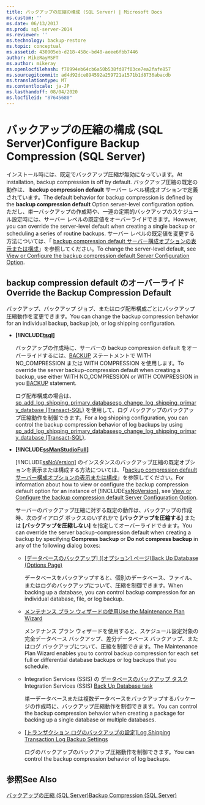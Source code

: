 ```yaml
---
title: バックアップの圧縮の構成 (SQL Server) | Microsoft Docs
ms.custom: ''
ms.date: 06/13/2017
ms.prod: sql-server-2014
ms.reviewer: ''
ms.technology: backup-restore
ms.topic: conceptual
ms.assetid: 430905eb-d218-458c-bd48-aeee6fbb7446
author: MikeRayMSFT
ms.author: mikeray
ms.openlocfilehash: f70994eb64cb6a50b538fd87f03ce7ea2fafe857
ms.sourcegitcommit: ad4d92dce894592a259721a1571b1d8736abacdb
ms.translationtype: MT
ms.contentlocale: ja-JP
ms.lasthandoff: 08/04/2020
ms.locfileid: "87645680"
---
```

# <a name="configure-backup-compression-sql-server"></a><span data-ttu-id="37f81-102">バックアップの圧縮の構成 (SQL Server)</span><span class="sxs-lookup"><span data-stu-id="37f81-102">Configure Backup Compression (SQL Server)</span></span>
  <span data-ttu-id="37f81-103">インストール時には、既定でバックアップ圧縮が無効になっています。</span><span class="sxs-lookup"><span data-stu-id="37f81-103">At installation, backup compression is off by default.</span></span> <span data-ttu-id="37f81-104">バックアップ圧縮の既定の動作は、 **backup compression default** サーバー レベル構成オプションで定義されています。</span><span class="sxs-lookup"><span data-stu-id="37f81-104">The default behavior for backup compression is defined by the **backup compression default** Option server-level configuration option.</span></span> <span data-ttu-id="37f81-105">ただし、単一バックアップの作成時や、一連の定期的バックアップのスケジュール設定時には、サーバー レベルの既定値をオーバーライドできます。</span><span class="sxs-lookup"><span data-stu-id="37f81-105">However, you can override the server-level default when creating a single backup or scheduling a series of routine backups.</span></span> <span data-ttu-id="37f81-106">サーバー レベルの既定値を変更する方法については、「 [backup compression default サーバー構成オプションの表示または構成](../../database-engine/configure-windows/view-or-configure-the-backup-compression-default-server-configuration-option.md)」を参照してください。</span><span class="sxs-lookup"><span data-stu-id="37f81-106">To change the server-level default, see [View or Configure the backup compression default Server Configuration Option](../../database-engine/configure-windows/view-or-configure-the-backup-compression-default-server-configuration-option.md).</span></span>  
  
## <a name="override-the-backup-compression-default"></a><span data-ttu-id="37f81-107">backup compression default のオーバーライド</span><span class="sxs-lookup"><span data-stu-id="37f81-107">Override the Backup Compression Default</span></span>  
 <span data-ttu-id="37f81-108">バックアップ、バックアップ ジョブ、またはログ配布構成ごとにバックアップ圧縮動作を変更できます。</span><span class="sxs-lookup"><span data-stu-id="37f81-108">You can change the backup compression behavior for an individual backup, backup job, or log shipping configuration.</span></span>  
  
-   **[!INCLUDE[tsql](../../includes/tsql-md.md)]**  
  
     <span data-ttu-id="37f81-109">バックアップの作成時に、サーバーの backup compression default をオーバーライドするには、[BACKUP](/sql/t-sql/statements/backup-transact-sql) ステートメントで WITH NO_COMPRESSION または WITH COMPRESSION を使用します。</span><span class="sxs-lookup"><span data-stu-id="37f81-109">To override the server backup-compression default when creating a backup, use either WITH NO_COMPRESSION or WITH COMPRESSION in you [BACKUP](/sql/t-sql/statements/backup-transact-sql) statement.</span></span>  
  
     <span data-ttu-id="37f81-110">ログ配布構成の場合は、[sp_add_log_shipping_primary_database](/sql/relational-databases/system-stored-procedures/sp-add-log-shipping-primary-database-transact-sql)[sp_change_log_shipping_primary_database &#40;Transact-SQL&#41;](/sql/relational-databases/system-stored-procedures/sp-change-log-shipping-primary-database-transact-sql) を使用して、ログ バックアップのバックアップ圧縮動作を制御できます。</span><span class="sxs-lookup"><span data-stu-id="37f81-110">For a log shipping configuration, you can control the backup compression behavior of log backups by using [sp_add_log_shipping_primary_database](/sql/relational-databases/system-stored-procedures/sp-add-log-shipping-primary-database-transact-sql)[sp_change_log_shipping_primary_database &#40;Transact-SQL&#41;](/sql/relational-databases/system-stored-procedures/sp-change-log-shipping-primary-database-transact-sql).</span></span>  
  
-   **[!INCLUDE[ssManStudioFull](../../includes/ssmanstudiofull-md.md)]**  
  
     <span data-ttu-id="37f81-111">[!INCLUDE[ssNoVersion](../../includes/ssnoversion-md.md)] のインスタンスのバックアップ圧縮の既定オプションを表示または構成する方法については、「[backup compression default サーバー構成オプションの表示または構成](../../database-engine/configure-windows/view-or-configure-the-backup-compression-default-server-configuration-option.md)」を参照してください。</span><span class="sxs-lookup"><span data-stu-id="37f81-111">For information about how to view or configure the backup compression default option for an instance of [!INCLUDE[ssNoVersion](../../includes/ssnoversion-md.md)], see [View or Configure the backup compression default Server Configuration Option](../../database-engine/configure-windows/view-or-configure-the-backup-compression-default-server-configuration-option.md).</span></span>  
  
     <span data-ttu-id="37f81-112">サーバーのバックアップ圧縮に対する既定の動作は、バックアップの作成時、次のダイアログ ボックスのいずれかで **[バックアップを圧縮する]** または **[バックアップを圧縮しない]** を指定してオーバーライドできます。</span><span class="sxs-lookup"><span data-stu-id="37f81-112">You can override the server backup-compression default when creating a backup by specifying **Compress backup** or **Do not compress backup** in any of the following dialog boxes:</span></span>  
  
    -   <span data-ttu-id="37f81-113">[[データベースのバックアップ] ([オプション] ページ)](back-up-database-backup-options-page.md)</span><span class="sxs-lookup"><span data-stu-id="37f81-113">[Back Up Database (Options Page)](back-up-database-backup-options-page.md)</span></span>  
  
         <span data-ttu-id="37f81-114">データベースをバックアップすると、個別のデータベース、ファイル、またはログのバックアップについて、圧縮を制御できます。</span><span class="sxs-lookup"><span data-stu-id="37f81-114">When backing up a database, you can control backup compression for an individual database, file, or log backup.</span></span>  
  
    -   [<span data-ttu-id="37f81-115">メンテナンス プラン ウィザードの使用</span><span class="sxs-lookup"><span data-stu-id="37f81-115">Use the Maintenance Plan Wizard</span></span>](../maintenance-plans/use-the-maintenance-plan-wizard.md)  
  
         <span data-ttu-id="37f81-116">メンテナンス プラン ウィザードを使用すると、スケジュール設定対象の完全データベース バックアップ、差分データベース バックアップ、またはログ バックアップについて、圧縮を制御できます。</span><span class="sxs-lookup"><span data-stu-id="37f81-116">The Maintenance Plan Wizard enables you to control backup compression for each set full or differential database backups or log backups that you schedule.</span></span>  
  
    -   <span data-ttu-id="37f81-117">Integration Services (SSIS) の [データベースのバックアップ タスク](../../integration-services/control-flow/back-up-database-task.md)</span><span class="sxs-lookup"><span data-stu-id="37f81-117">Integration Services (SSIS) [Back Up Database task](../../integration-services/control-flow/back-up-database-task.md)</span></span>  
  
         <span data-ttu-id="37f81-118">単一データベースまたは複数データベースをバックアップするパッケージの作成時に、バックアップ圧縮動作を制御できます。</span><span class="sxs-lookup"><span data-stu-id="37f81-118">You can control the backup compression behavior when creating a package for backing up a single database or multiple databases.</span></span>  
  
    -   <span data-ttu-id="37f81-119">[[トランザクション ログのバックアップの設定]](../databases/log-shipping-transaction-log-backup-settings.md)</span><span class="sxs-lookup"><span data-stu-id="37f81-119">[Log Shipping Transaction Log Backup Settings](../databases/log-shipping-transaction-log-backup-settings.md)</span></span>  
  
         <span data-ttu-id="37f81-120">ログのバックアップのバックアップ圧縮動作を制御できます。</span><span class="sxs-lookup"><span data-stu-id="37f81-120">You can control the backup compression behavior of log backups.</span></span>  
  
  
## <a name="see-also"></a><span data-ttu-id="37f81-121">参照</span><span class="sxs-lookup"><span data-stu-id="37f81-121">See Also</span></span>  
 [<span data-ttu-id="37f81-122">バックアップの圧縮 &#40;SQL Server&#41;</span><span class="sxs-lookup"><span data-stu-id="37f81-122">Backup Compression &#40;SQL Server&#41;</span></span>](backup-compression-sql-server.md)  
  
  
